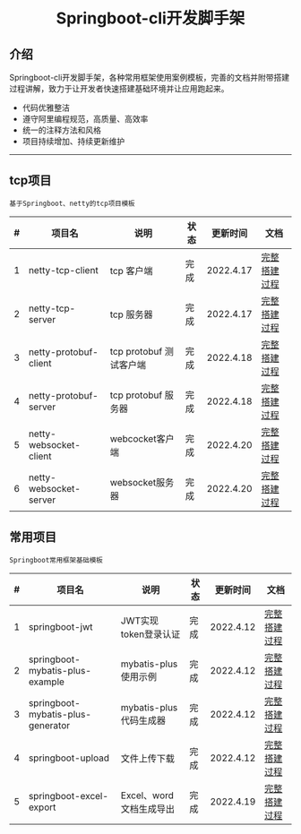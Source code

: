 <h1 align="center">Springboot-cli开发脚手架</h1> 

## 介绍

Springboot-cli开发脚手架，各种常用框架使用案例模板，完善的文档并附带搭建过程讲解，致力于让开发者快速搭建基础环境并让应用跑起来。

- 代码优雅整洁
- 遵守阿里编程规范，高质量、高效率
- 统一的注释方法和风格
- 项目持续增加、持续更新维护

---

## tcp项目

`基于Springboot、netty的tcp项目模板`

| #    | 项目名                 | 说明                    | 状态 | 更新时间  | 文档                                   |
| ---- | ---------------------- | ----------------------- | ---- | --------- | -------------------------------------- |
| 1    | netty-tcp-client       | tcp 客户端              | 完成 | 2022.4.17 | [完整搭建过程](http://t.csdn.cn/yvjS5) |
| 2    | netty-tcp-server       | tcp 服务器              | 完成 | 2022.4.17 | [完整搭建过程](http://t.csdn.cn/ti5xA) |
| 3    | netty-protobuf-client  | tcp protobuf 测试客户端 | 完成 | 2022.4.18 | [完整搭建过程](http://t.csdn.cn/Lneul) |
| 4    | netty-protobuf-server  | tcp protobuf 服务器     | 完成 | 2022.4.18 | [完整搭建过程](http://t.csdn.cn/yCpAe) |
| 5    | netty-websocket-client | webcocket客户端         | 完成 | 2022.4.20 | [完整搭建过程](http://t.csdn.cn/ANdaj) |
| 6    | netty-websocket-server | websocket服务器         | 完成 | 2022.4.20 | [完整搭建过程](http://t.csdn.cn/uLfIZ) |

## 常用项目

`Springboot常用框架基础模板`

| #    | 项目名                            | 说明                    | 状态 | 更新时间  | 文档                                   |
| ---- | --------------------------------- | ----------------------- | ---- | --------- | -------------------------------------- |
| 1    | springboot-jwt                    | JWT实现token登录认证    | 完成 | 2022.4.12 | [完整搭建过程](http://t.csdn.cn/uBLdp) |
| 2    | springboot-mybatis-plus-example   | mybatis-plus使用示例    | 完成 | 2022.4.12 | [完整搭建过程](http://t.csdn.cn/oSwiZ) |
| 3    | springboot-mybatis-plus-generator | mybatis-plus代码生成器  | 完成 | 2022.4.12 | [完整搭建过程](http://t.csdn.cn/wmdG5) |
| 4    | springboot-upload                 | 文件上传下载            | 完成 | 2022.4.12 | [完整搭建过程](http://t.csdn.cn/ZFOYP) |
| 5    | springboot-excel-export           | Excel、word文档生成导出 | 完成 | 2022.4.19 | [完整搭建过程](http://t.csdn.cn/sEv6E) |

